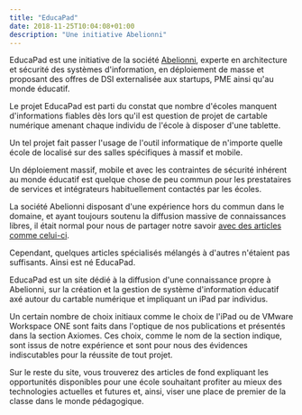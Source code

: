 ```yaml
---
title: "EducaPad"
date: 2018-11-25T10:04:08+01:00
description: "Une initiative Abelionni"
---
```


EducaPad est une initiative de la société [Abelionni](https://www.abelionni.com), experte en architecture et sécurité des systèmes d'information, en déploiement de masse et proposant des offres de DSI externalisée aux startups, PME ainsi qu'au monde éducatif.

Le projet EducaPad est parti du constat que nombre d'écoles manquent d'informations fiables dès lors qu'il est question de projet de cartable numérique amenant chaque individu de l'école à disposer d'une tablette.

Un tel projet fait passer l'usage de l'outil informatique de n'importe quelle école de localisé sur des salles spécifiques à massif et mobile.

Un déploiement massif, mobile et avec les contraintes de sécurité inhérent au monde éducatif est quelque chose de peu commun pour les prestataires de services et intégrateurs habituellement contactés par les écoles.

La société Abelionni disposant d'une expérience hors du commun dans le domaine, et ayant toujours soutenu la diffusion massive de connaissances libres, il était normal pour nous de partager notre savoir [avec des articles comme celui-ci](https://www.abelionni.com/2016/10/cartable-numerique-preparer-son-reseau-educatif/).

Cependant, quelques articles spécialisés mélangés à d'autres n'étaient pas suffisants. Ainsi est né EducaPad.

EducaPad est un site dédié à la diffusion d'une connaissance propre à Abelionni, sur la création et la gestion de système d'information éducatif axé autour du cartable numérique et impliquant un iPad par individus.

Un certain nombre de choix initiaux comme le choix de l'iPad ou de VMware Workspace ONE sont faits dans l'optique de nos publications et présentés dans la section Axiomes. Ces choix, comme le nom de la section indique, sont issus de notre expérience et sont pour nous des évidences indiscutables pour la réussite de tout projet.

Sur le reste du site, vous trouverez des articles de fond expliquant les opportunités disponibles pour une école souhaitant profiter au mieux des technologies actuelles et futures et, ainsi, viser une place de premier de la classe dans le monde pédagogique.